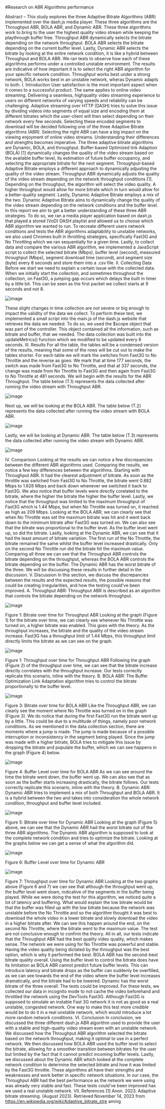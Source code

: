 #Research on ABR Algorithms performance

Abstract – This study explores the three Adaptive
Bitrate Algorithms (ABR) implemented over the
dash.js media player. These three algorithms are
the Throughput ABR, BOLA ABR, and Dynamic
ABR. These three algorithms work to bring to the
user the highest quality video stream while
keeping the playthrough buffer free. Throughput
ABR dynamically selects the bitrate depending on
the network throughput. BOLA ABR selects the
bitrate depending on the current buffer level.
Lastly, Dynamic ABR selects the bitrate by
looking at the entire network condition, it is like a
hybrid between Throughput and BOLA ABR. We
ran tests to observe how each of these algorithms
performs under a controlled unstable
environment. The results are indicative of how
important it is to select the right ABR algorithm
for your specific network condition. Throughput
works best under a strong network, BOLA works
best in an unstable network, wheras Dynamic
adapts to both.
I. Introduction
User satisfaction is the most important aspect when
it comes to a successful product. The same applies to
online video streaming. Delivering a seamless, highquality video streaming experience to users on
different networks of varying speeds and reliability
can be challenging. Adaptive streaming over HTTP
(DASH) tries to solve this issue by dividing videos
into segments of equal size and encoding them at
different bitrates which the user-client will then
select depending on their network every few
seconds. Selecting these encoded segments to
download will be decided following one of the three
Adaptive Bitrate algorithms (ABR). Selecting the
right ABR can have a big impact on the viewing
enjoyment of online video streams. Understanding
their differences and strengths becomes imperative.
The three adaptive bitrate algorithms are Dynamic,
BOLA, and throughput. Buffer-based Optimized link
Adaption (BOLA) [1] dynamically changes the
quality of the video stream based on the available
buffer level, its estimation of future buffer
occupancy, and selecting the appropriate bitrate for
the next segment. Throughput-based Adaptive
Bitrate employs a different approach to dynamically
adjusting the quality of the video stream.
Throughput ABR dynamically adjusts the quality of
the video stream depending on the network
throughput conditions [1]. Depending on the
throughput, the algorithm will select the video
quality. A higher throughput would allow for more
bitrate which in turn would allow for a better-quality
segment. Lastly, Dynamic Adaptive Bitrate employs
a mix of the two. Dynamic Adaptive Bitrate aims to
dynamically change the quality of the video stream
depending on the network conditions and the buffer
level. In this report we aim to get a better
understanding of these three ABR strategies. To do
so, we ran a media player application based on
dash.js that played a stored (VoD) DASH playlist
and allowed us to choose which ABR algorithm we
wanted to run. To recreate different users network
conditions and tests the ABR algorithms adaptability
to unstable networks, we also used Chromes built in
throttling strategies, specifically Fast3G and No
Throttling which we ran sequentially for a given
time. Lastly, to collect data and compare the various
ABR algorithm, we implemented a JavaScript script
to collect the selected bitrate (Mbps), buffer level
(second), measured throughput (Mbps), segment
download time (second), and segment size (byte)
every 8 seconds and store them into a .csv file.
II. Collecting Data
Before we start we need to explain a certain issue
with the collected data. When we initially start the
collection, and sometimes throughout the collection,
on Fast3G, a jumping gap occurs which delays the
built in timer by a little bit. This can be seen as the
first packet we collect starts at 9 seconds and not 8. 

![image](https://github.com/Cocovert1/DASH.js-Research/assets/94801567/d0cf0c1e-6013-4948-9e55-af55c5566c16)

These slight changes in time collection are not
severe or big enough to impact the validity of the
data we collect. To perform these test, we
implemented a small script into the main.js of the
dash.js website that retrieves the data we needed. To
do so, we used the $scope object that was part of the
controller. This object contained all the information,
such as bitrate and buffer, that we needed. The data
collection was built into the updateMetrics()
function which we modified to be updated every 8
seconds.
III. Results
For all the table, the tables will be a condensed
version of the results, meaning that some of the rows
will be cut out to make the tables shorter. For each
table we will mark the switches from Fast3G to No
Throttle and the reverse as goes: We mark that at
time 177 seconds, the switch was made from Fast3G
to No Throttle, and that at 337 seconds, the change
was made from No Throttle to Fast3G and then
again from Fast3G to No Throttle at 481 seconds.
We will begin with the results for the ABR
Throughput. The table below (T.1) represents the
data collected after running the video stream with
Throughput ABR.

![image](https://github.com/Cocovert1/DASH.js-Research/assets/94801567/1673edab-7b45-4a0e-a8a9-9f17eb544844)

Next up, we will be looking at the BOLA ABR. The
table below (T.2) represents the data collected after
running the video stream with BOLA ABR. 

![image](https://github.com/Cocovert1/DASH.js-Research/assets/94801567/92767ebb-ced5-4dfe-9a7a-cf772c315815)

Lastly, we will be looking at Dynamic ABR. The
table below (T.3) represents the data collected after
running the video stream with Dynamic ABR. 

![image](https://github.com/Cocovert1/DASH.js-Research/assets/94801567/c1c24207-9b73-4c49-8a6e-44f6386d8fb9)

IV. Comparison
Looking at the results we can notice a few
discrepancies between the different ABR algorithms
used. Comparing the results, we notice a few key
differences between the algorithms.
Starting with Throughput ABR. It had the clearest
adjustment of bitrate. As soon as the throttle was
switched from Fast3G to No Throttle, the bitrate
went 0.882 Mbps to 1.628 Mbps and back down
whenever we switched it back to Fast3G. We also
notice that buffer levels were directly corelated to
the bitrate, where the higher the bitrate the higher the
buffer level. Lastly, we notice that the throughput
was limited to the maximum throughput of Fast3G
which is 1.44 Mbps, but when No Throttle was
turned on, it reached as high as 209 Mbps.
Looking at the BOLA ABR, we can clearly see that
when No Throttle was set the maximum bitrate was
hit and it went back down to the minimum bitrate
after Fast3G was turned on. We can also see that the
bitrate was proportional to the buffer level. As the
buffer level went up, so did the bitrate.
Lastly, looking at the Dynamic ABR, we can see that
it had the least amount of bitrate variation. The first
run of the No Throttle, the bitrate remained the same
whilst the buffer level increased drastically. Only on
the second No Throttle run did the bitrate hit the
maximum value.
Comparing all three we can see that the Throughput
ABR controls the bitrate depending on the
throughput, whereas the BOLA ABR controls the
bitrate depending on the buffer. The Dynamic ABR
has the worst bitrate of the three. We will be
discussing these results in further detail in the
discussion.
V. Discussion
In this section, we discuss the discrepancies between
the results and the expected results, the possible
reasons that could be creating irregularities, and how
the testing could’ve been improved.
A. Throughput ABR: Throughput ABR is
described as an algorithm that controls the
bitrate depending on the network
throughput. 

![image](https://github.com/Cocovert1/DASH.js-Research/assets/94801567/d7c44ba3-01c1-41db-b768-91596e5bbe5e)

Figure 1: Bitrate over time for Throughput ABR
Looking at the graph (Figure 1) for the bitrate over
time, we can clearly see whenever No Throttle was
turned on, a higher bitrate was enabled. This goes
with the theory. As the throughput increases, the
bitrate and the quality of the video stream increase.
Fast3G has a throughput limit of 1.44 Mbps, this
throughput limit directly limits the bitrate as we can
see on the graph.

![image](https://github.com/Cocovert1/DASH.js-Research/assets/94801567/01c1a183-9cd5-4e16-8c07-2fd829543985)

Figure 1: Throughput over time for Throughput ABR
Following the graph (Figure 2) of the throughput
over time, we can see that the bitrate increase
directly correlates with the throughput increase. Our
tests correctly replicate this scenario, inline with the
theory.
B. BOLA ABR: The Buffer Optimization Link
Adaptation algorithm tries to control the
bitrate proportionally to the buffer level.

![image](https://github.com/Cocovert1/DASH.js-Research/assets/94801567/b8a28b03-3f79-4741-9ef5-630976375dbc)

Figure 3: Bitrate over time for BOLA ABR
Like the Throughput ABR, we can clearly see the
moment where No Throttle was turned on in the
graph (Figure 3). We do notice that during the first
Fast3G run the bitrate went up by a little. This could
be due to a multitude of things, namely poor network
conditions. As we mentioned in the data collection
section, there are moments where a jump is made.
The jump is made because of a possible interruption
or inconsistency in the segment being played. Since
the jump was made with a higher bitrate, BOLA tries
to mitigate this issue by dropping the bitrate and
populate the buffer, which we can see happens in the
graph (Figure 4) below. 

![image](https://github.com/Cocovert1/DASH.js-Research/assets/94801567/41de6190-3766-4e4f-8ee0-d5ca2383fdc6)

Figure 4: Buffer Level over time for BOLA ABR
As we can see around the time the bitrate went
down, the buffer went up. We can also see that as
soon as the buffer starts increasing drastically, the
bitrate follows. Our tests correctly replicate this
scenario, inline with the theory.
B. Dynamic ABR: Dynamic ABR tries to
implement a mix of both Throughput and
BOLA ABR. It is a hybrid between the two
and takes into consideration the whole
network condition, throughput and buffer
level included. 

![image](https://github.com/Cocovert1/DASH.js-Research/assets/94801567/1984d300-959b-4b8a-8909-d9a4d1b19544)

Figure 5: Bitrate over time for Dynamic ABR
Looking at the graph (Figure 5) above, we can see
that the Dynamic ABR had the worst bitrate out of
the three ABR algorithms. The Dynamic ABR
algorithm is supposed to look at the complete
network condition and tries to optimize the bitrate.
Looking at the graphs below we can get a sense of
what the algorithm did. 

![image](https://github.com/Cocovert1/DASH.js-Research/assets/94801567/1f1a00f5-91a1-40f8-bd57-abbbd2f4efb5)

Figure 6: Buffer Level over time for Dynamic ABR

![image](https://github.com/Cocovert1/DASH.js-Research/assets/94801567/2b956290-0e84-4741-acda-899915732ccc)

Figure 7: Throughput over time for Dynamic ABR
Looking at the two graphs above (Figure 6 and 7) we
can see that although the throughput went up, the
buffer level went down, indicative of the segments in
the buffer being played. While we were doing the
test for this algorithm, we noticed quite a lot of
latency and buffering. What would explain the low
bitrate would be that the buffer was filled up with
the low bitrate because the network was unstable
before the No Throttle and so the algorithm thought
it was best to download the whole video in a lower
bitrate and slowly download the video in a higher
bitrate after. We can see this happen around the end,
on the second No Throttle, where the bitrate went to
the maximum value. The test are not conclusive
enough to confirm the theory.
All in all, our tests indicate that the Throughput ABR
had the best quality video quality, which makes
sense. The network we were using for No Throttle
was powerful and stable. Having the video quality
being dictated by the throughput was the best option,
which is why it performed the best. BOLA ABR has
the second-best bitrate quality overall. Using the
buffer level to control the bitrate does have its
limitation as BOLA ABR cannot predict future
buffer levels. This can introduce latency and bitrate
drops as the buffer can suddenly be overfilled, as we
can see towards the end of the video where the
buffer level increases dramatically, and the bitrate
had to be lowered. Dynamic has the worst bitrate of
the three overall.
The tests could be improved. For these tests, we
collected our data in incognito mode to not cache the
video beforehand and throttled the network using the
DevTools Fast3G. Although Fast3G is supposed to
simulate an instable Fast 3G network it is not as
good as a real unstable, congested network. One way
to make this test more credible would be to do it in a
real unstable network, which would introduce a lot
more random network conditions.
VI. Conclusion
In conclusion, we discussed the three different
dash.js ABR algorithm used to provide the user with
a stable and high-quality video stream even with an
unstable network. We discussed how the Throughput
ABR algorithm selected the bitrate based on the
network throughput, making it optimal to use in a
perfect network. We then discussed how BOLA ABR
used the buffer level to select the bitrate, allowing
for a smoother transition between bitrates for the
user but limited by the fact that it cannot predict
incoming buffer levels. Lastly, we discussed about
the Dynamic ABR which looked at the complete
network condition to determine the selected bitrate
and how it was limited by the Fast3G throttle. These
algorithms all have their strengths and weaknesses
and work better in specific network situations. In our
case, the Throughput ABR had the best performance
as the network we were using was already very
stable and fast. These tests could’ve been improved
has we used a real unstable network.
VII. References
[1] Anon. 2023. Adaptive bitrate streaming. (August
2023). Retrieved November 14, 2023 from
https://en.wikipedia.org/wiki/Adaptive_bitrate_stre
aming 

